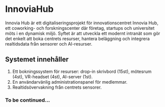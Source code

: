 # InnoviaHub
Innovia Hub är ett digitaliseringsprojekt för innovationscentret Innovia Hub, ett coworking- och forskningscenter där företag, startups och universitet möts i en dynamisk miljö. Syftet är att utveckla ett modernt intranät som gör det enkelt att boka centrets resurser, hantera beläggning och integrera realtidsdata från sensorer och AI-resurser.

## Systemet innehåller
1. Ett bokningssystem för resurser: drop-in skrivbord (15st), mötesrum (4st), VR-headset (4st), AI-server (1st).
2. En användarvänlig administrationspanel för medlemmar.
3. Realtidsövervakning från centrets sensorer.

### To be continued...